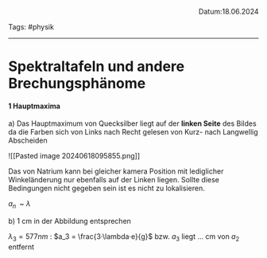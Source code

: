 <p align="right">Datum:18.06.2024</p>

Tags: #physik 

---

# Spektraltafeln und andere Brechungsphänome

####  1 Hauptmaxima
a) 
Das Hauptmaximum von Quecksilber liegt auf der **linken Seite** des Bildes da die Farben sich von Links nach Recht gelesen von Kurz- nach Langwellig Abscheiden

![[Pasted image 20240618095855.png]]

Das von Natrium kann bei gleicher kamera Position mit lediglicher Winkeländerung nur ebenfalls auf der Linken liegen. Sollte diese Bedingungen nicht gegeben sein ist es nicht zu lokalisieren.


$a_n$ ~ $\lambda$

b)
1 cm in der Abbildung entsprechen


$\lambda_3 = 577 nm$ : $a_3 = \frac{3·\lambda·e}{g}$
bzw. $a_3$ liegt … cm von $a_2$ entfernt
